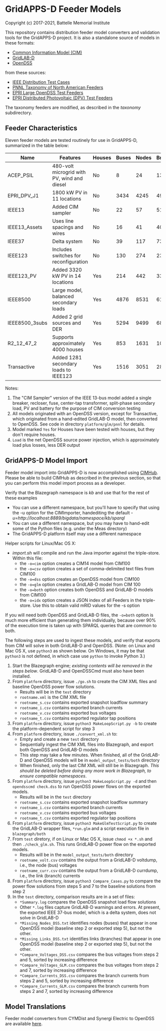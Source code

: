 # GridAPPS-D Feeder Models

Copyright (c) 2017-2021, Battelle Memorial Institute

This repository contains distribution feeder model converters and 
validation tools for the GridAPPS-D project. It is also a standalone 
source of models in these formats:

* [Common Information Model (CIM)](http://gridappsd.readthedocs.io/en/latest/developer_resources/index.html#cim-documentation) 
* [GridLAB-D](http://gridlab-d.shoutwiki.com/wiki/Index) 
* [OpenDSS](https://sourceforge.net/projects/electricdss/)

from these sources:

* [IEEE Distribution Test Cases](https://site.ieee.org/pes-testfeeders/)
* [PNNL Taxonomy of North American Feeders](https://doi.org/10.2172/1040684)
* [EPRI Large OpenDSS Test Feeders](https://sourceforge.net/p/electricdss/code/HEAD/tree/trunk/Distrib/EPRITestCircuits/Readme.pdf)
* [EPRI Distributed Photovoltaic (DPV) Test Feeders](http://dpv.epri.com/)

The taxonomy feeders are modified, as described in the _taxonomy_ subdirectory.

## Feeder Characteristics

Eleven feeder models are tested routinely for use in GridAPPS-D, summarized in the table below:

|Name|Features|Houses|Buses|Nodes|Branches|Load|Origin|
|----|--------|------|-----|-----|--------|----|------|
|ACEP_PSIL|480-volt microgrid with PV, wind and diesel|No|8|24|13|0.28|UAF|
|EPRI_DPV_J1|1800 kW PV in 11 locations|No|3434|4245|4901|9.69|EPRI DPV|
|IEEE13|Added CIM sampler|No|22|57|51|3.44|IEEE (mod)|
|IEEE13_Assets|Uses line spacings and wires|No|16|41|40|3.58|IEEE (mod)|
|IEEE37|Delta system|No|39|117|73|2.59|IEEE|
|IEEE123|Includes switches for reconfiguration|No|130|274|237|3.62|IEEE|
|IEEE123_PV|Added 3320 kW PV in 14 locations|Yes|214|442|334|0.27|IEEE/NREL|
|IEEE8500|Large model, balanced secondary loads|Yes|4876|8531|6103|11.98|IEEE|
|IEEE8500_3subs|Added 2 grid sources and DER|Yes|5294|9499|6823|9.14|GridAPPS-D|
|R2_12_47_2|Supports approximately 4000 houses|Yes|853|1631|1086|6.26|PNNL|
|Transactive|Added 1281 secondary loads to IEEE123|Yes|1516|3051|2812|3.92|GridAPPS-D|

Notes:

1. The "CIM Sampler" version of the IEEE 13-bus model added a single breaker, recloser, fuse, center-tap transformer, split-phase secondary load, PV and battery for the purpose of CIM conversion testing
2. All models originated with an OpenDSS version, except for Transactive, which originated from a hand-edited GridLAB-D model, then converted to OpenDSS. See code in directory ```platform/glm/pnnl``` for details.
3. Model marked ```Yes``` for Houses have been tested with houses, but they don't require houses.
4. ```Load``` is the net OpenDSS source power injection, which is approximately load plus losses, less DER output

## GridAPPS-D Model Import

Feeder model import into GridAPPS-D is now accomplished using [CIMHub](https://github.com/GRIDAPPSD/CIMHub).
Please be able to build CIMHub as described in the previous section, so that you can
perform this model import process as a developer.

Verify that the Blazegraph namespace is _kb_ and use that for the rest of these examples
   * You can use a different namespace, but you'll have to specify that using the -u option for the CIMImporter, handediting the default _-u=http://localhost:8889/bigdata/namespace/kb/sparql_
   * You can use a different namespace, but you may have to hand-edit some of the Python files (e.g. under the Meas directory)
   * The GridAPPS-D platform itself may use a different namespace

Helper scripts for Linux/Mac OS X:

* _import.sh_ will compile and run the Java importer against the triple-store. Within this file:
  * the ```-o=cim``` option creates a CIM14 model from CIM100
  * the ```-o=csv``` option creates a set of comma-delimited text files from CIM100
  * the ```-o=dss``` option creates an OpenDSS model from CIM100
  * the ```-o=glm``` option creates a GridLAB-D model from CIM 100
  * the ```-o=both``` option creates both OpenDSS and GridLAB-D models from CIM100 
  * the ```-o=idx``` option creates a JSON index of all Feeders in the triple-store. Use this to obtain valid mRID values for the -s option

If you will need both OpenDSS and GridLAB-D files, the ```-o=both``` option is much more efficient than generating them individually, because over 90% of the execution time is taken up with SPARQL queries that are common to both.

The following steps are used to ingest these models, and verify that exports from CIM will solve in both GridLAB-D and OpenDSS. (Note: on Linux and Mac OS X, use ```python3``` as shown below. On Windows, it may be that ```python3``` is not defined, in which case use ```python``` to invoke Python 3.)

1. Start the Blazegraph engine; _existing contents will be removed in the steps below_. GridLAB-D and OpenDSSCmd must also have been installed.
2. From ```platform``` directory, issue ```./go.sh``` to create the CIM XML files and baseline OpenDSS power flow solutions.
   - Results will be in the ```test``` directory
   - ```rootname.xml``` is the CIM XML file
   - ```rootname_s.csv``` contains exported snapshot loadflow summary
   - ```rootname_i.csv``` contains exported branch currents
   - ```rootname_v.csv``` contains exported bus voltages
   - ```rootname_t.csv``` contains exported regulator tap positions
3. From ```platform``` directory, issue ```python3 MakeLoopScript.py -b``` to create the platform-dependent script for step 3
4. From ```platform``` directory, issue ```./convert_xml.sh``` to:
   - Empty and create a new ```test``` directory
   - Sequentially ingest the CIM XML files into Blazegraph, and export both OpenDSS and GridLAB-D models
   - This step may take a few minutes. When finished, all of the GridLAB-D and OpenDSS models will be in ```model_output_tests/both``` directory
   - When finished, only the last CIM XML will still be in Blazegraph. _This should be deleted before doing any more work in Blazegraph, to ensure compatible namespaces_.
5. From ```platform``` directory, issue ```python3 MakeLoopScript.py -d``` and then ```opendsscmd check.dss``` to run OpenDSS power flows on the exported models.
   - Results will be in the ```test``` directory
   - ```rootname_s.csv``` contains exported snapshot loadflow summary
   - ```rootname_i.csv``` contains exported branch currents
   - ```rootname_v.csv``` contains exported bus voltages
   - ```rootname_t.csv``` contains exported regulator tap positions
6. From ```platform``` directory, issue ```python3 MakeGlmTestScript.py``` to create the GridLAB-D wrapper files, ```*run.glm``` and a script execution file in ```blazegraph/both```
7. From ```test``` diretory, if on Linux or Mac OS X, issue ```chmod +x *.sh``` and then ```./check_glm.sh```.  This runs GridLAB-D power flow on the exported models.
   - Results will be in the ```model_output_tests/both``` directory
   - ```rootname_volt.csv``` contains the output from a GridLAB-D voltdump, i.e., the node (bus) voltages
   - ```rootname_curr.csv``` contains the output from a GridLAB-D currdump, i.e., the link (branch) currents
8. From ```platform``` directory, issue ```python3 Compare_Cases.py``` to compare the power flow solutions from steps 5 and 7 to the baseline solutions from step 2
9. In the ```test``` directory, comparison results are in a set of files:
   - ```*Summary.log``` compares the OpenDSS snapshot load flow solutions
   - Other ```*.log``` files capture GridLAB-D warnings and errors. At present, the exported IEEE 37-bus model, which is a delta system, does not solve in GridLAB-D
   - ```*Missing_Nodes_DSS.txt``` identifies nodes (buses) that appear in one OpenDSS model (baseline step 2 or exported step 5), but not the other.
   - ```*Missing_Links_DSS.txt``` identifies links (branches) that appear in one OpenDSS model (baseline step 2 or exported step 5), but not the other.
   - ```*Compare_Voltages_DSS.csv``` compares the bus voltages from steps 2 and 5, sorted by increasing difference
   - ```*Compare_Voltages_GLM.csv``` compares the bus voltages from steps 2 and 7, sorted by increasing difference
   - ```*Compare_Currents_DSS.csv``` compares the branch currents from steps 2 and 5, sorted by increasing difference
   - ```*Compare_Currents_GLM.csv``` compares the branch currents from steps 2 and 7, sorted by increasing difference


## Model Translations

Feeder model converters from CYMDist and Synergi Electric to OpenDSS
are available [here](https://github.com/GRIDAPPSD/CIMHub/tree/issue/1175/converters). 


